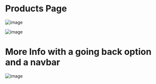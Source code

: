 # Products Page
![image](https://user-images.githubusercontent.com/83899022/209187765-39b92f5a-a8a2-4210-b39d-dc079a6d36fb.png)


![image](https://user-images.githubusercontent.com/83899022/209187870-235e41a6-f4f4-4039-8bcb-4d5e6863bbbe.png)


# More Info with a going back option and a navbar

![image](https://user-images.githubusercontent.com/83899022/209188058-c0b88da0-2d47-4dfa-8e46-9e4431a2f2d9.png)
